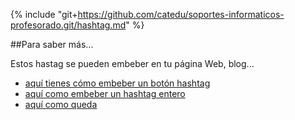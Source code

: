 {% include "git+https://github.com/catedu/soportes-informaticos-profesorado.git/hashtag.md" %}

##Para saber más...

Estos hastag se pueden embeber en tu página Web, blog... 

* [aquí tienes cómo embeber un botón hashtag](https://catedu.gitbooks.io/soportes-informaticos-profesorado/content/embeber_botn_hashtag.html)
* [aquí como embeber un hashtag entero](https://catedu.gitbooks.io/soportes-informaticos-profesorado/content/embeber_tweets_hashtag.html)
* [aquí como queda](https://catedu.gitbooks.io/soportes-informaticos-profesorado/content/cmo_queda_vamos_a_verlo_soportesformacion.html)